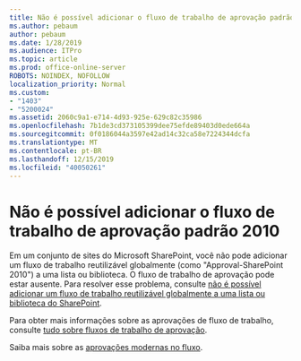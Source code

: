 ```yaml
---
title: Não é possível adicionar o fluxo de trabalho de aprovação padrão 2010
ms.author: pebaum
author: pebaum
ms.date: 1/28/2019
ms.audience: ITPro
ms.topic: article
ms.prod: office-online-server
ROBOTS: NOINDEX, NOFOLLOW
localization_priority: Normal
ms.custom:
- "1403"
- "5200024"
ms.assetid: 2060c9a1-e714-4d93-925e-629c82c35986
ms.openlocfilehash: 7b1de3cd373105399dee75efde89403d0ede664a
ms.sourcegitcommit: 0f0186044a3597e42ad14c32ca58e7224344dcfa
ms.translationtype: MT
ms.contentlocale: pt-BR
ms.lasthandoff: 12/15/2019
ms.locfileid: "40050261"
---
```

# <a name="cant-add-default-2010-approval-workflow"></a>Não é possível adicionar o fluxo de trabalho de aprovação padrão 2010

Em um conjunto de sites do Microsoft SharePoint, você não pode adicionar um fluxo de trabalho reutilizável globalmente (como "Approval-SharePoint 2010") a uma lista ou biblioteca. O fluxo de trabalho de aprovação pode estar ausente. Para resolver esse problema, consulte [não é possível adicionar um fluxo de trabalho reutilizável globalmente a uma lista ou biblioteca do SharePoint](https://support.microsoft.com/help/4467263/sharepoint-designer-2013-shows-empty-wfpub-library).

Para obter mais informações sobre as aprovações de fluxo de trabalho, consulte [tudo sobre fluxos de trabalho de aprovação](https://support.office.com/article/All-about-Approval-workflows-078C5A89-821F-44A9-9530-40BB34F9F742). 
 
Saiba mais sobre as [aprovações modernas no fluxo](https://flow.microsoft.com/blog/introducing-modern-approvals). 
  
